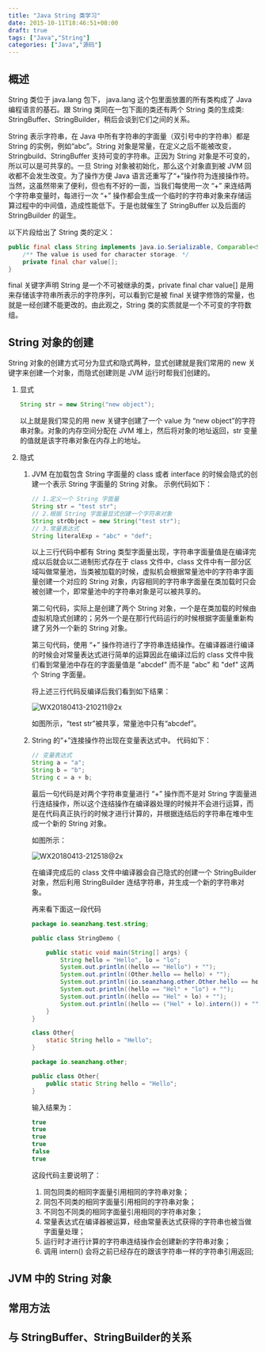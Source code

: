 ```yaml
---
title: "Java String 类学习"
date: 2015-10-11T18:46:51+08:00
draft: true
tags: ["Java","String"]
categories: ["Java","源码"]
---
```


## 概述

String 类位于 java.lang 包下， java.lang 这个包里面放置的所有类构成了 Java 编程语言的基石。跟 String 类同在一包下面的类还有两个 String 类的生成类: StringBuffer、StringBuilder，稍后会谈到它们之间的关系。

String 表示字符串，在 Java 中所有字符串的字面量（双引号中的字符串）都是 String 的实例，例如“abc”。String 对象是常量，在定义之后不能被改变，Stringbuild、StringBuffer 支持可变的字符串。正因为 String 对象是不可变的，所以可以是可共享的。一旦 String 对象被初始化，那么这个对象直到被 JVM 回收都不会发生改变。为了操作方便 Java 语言还重写了“+”操作符为连接操作符。当然，这虽然带来了便利，但也有不好的一面，当我们每使用一次 “+” 来连结两个字符串变量时，每进行一次 “+” 操作都会生成一个临时的字符串对象来存储运算过程中的中间值，造成性能低下。于是也就催生了 StringBuffer 以及后面的 StringBuilder 的诞生。

以下片段给出了 String 类的定义：

```java
public final class String implements java.io.Serializable, Comparable<String>, CharSequence{
    /** The value is used for character storage. */  
    private final char value[];
}
```

final 关键字声明 String 是一个不可被继承的类，private final char value[] 是用来存储该字符串所表示的字符序列，可以看到它是被 final 关键字修饰的常量，也就是一经创建不能更改的。由此观之，String 类的实质就是一个不可变的字符数组。

## String 对象的创建

String 对象的创建方式可分为显式和隐式两种，显式创建就是我们常用的 new 关键字来创建一个对象，而隐式创建则是 JVM 运行时帮我们创建的。

1. 显式

   ```java
   String str = new String("new object"); 
   ```

   以上就是我们常见的用 new 关键字创建了一个 value 为 “new object”的字符串对象。对象的内存空间分配在 JVM 堆上，然后将对象的地址返回，str 变量的值就是该字符串对象在内存上的地址。

2. 隐式

   1. JVM 在加载包含 String 字面量的 class 或者 interface 的时候会隐式的创建一个表示 String 字面量的 String 对象。
   示例代码如下：

      ```java
      // 1.定义一个 String 字面量  
      String str = "test str";  
      // 2.根据 String 字面量显式创建一个字符串对象  
      String strObject = new String("test str");  
      // 3.常量表达式  
      String literalExp = "abc" + "def";
      ```

      以上三行代码中都有 String 类型字面量出现，字符串字面量值是在编译完成以后就会以二进制形式存在于 class 文件中，class 文件中有一部分区域叫做常量池，当类被加载的时候，虚拟机会根据常量池中的字符串字面量创建一个对应的 String 对象，内容相同的字符串字面量在类加载时只会被创建一个，即常量池中的字符串对象是可以被共享的。

      第二句代码，实际上是创建了两个 String 对象，一个是在类加载的时候由虚拟机隐式创建的；另外一个是在那行代码运行的时候根据字面量重新构建了另外一个新的 String 对象。

      第三句代码，使用 “+” 操作符进行了字符串连结操作。在编译器进行编译的时候会对常量表达式进行简单的运算因此在编译过后的 class 文件中我们看到常量池中存在的字面量值是 "abcdef" 而不是 "abc" 和 "def" 这两个 String 字面量。

      将上述三行代码反编译后我们看到如下结果：

      ![WX20180413-210211@2x](/Users/sean/Documents/GitHub/blogsource/static/image/WX20180413-210211@2x.png)

      如图所示，“test str”被共享，常量池中只有“abcdef”。

   2. String 的“+”连接操作符出现在变量表达式中。
   代码如下：

      ```java
      // 变量表达式  
      String a = "a";  
      String b = "b";  
      String c = a + b; 
      ```

      最后一句代码是对两个字符串变量进行 “+” 操作而不是对 String 字面量进行连结操作，所以这个连结操作在编译器处理的时候并不会进行运算，而是在代码真正执行的时候才进行计算的，并根据连结后的字符串在堆中生成一个新的 String 对象。

      如图所示：

      ![WX20180413-212518@2x](/Users/sean/Documents/GitHub/blogsource/static/image/WX20180413-212518@2x.png)

      在编译完成后的 class 文件中编译器会自己隐式的创建一个 StringBuilder 对象，然后利用 StringBuilder 连结字符串，并生成一个新的字符串对象。

      再来看下面这一段代码

      ```java
      package io.seanzhang.test.string;

      public class StringDemo {

          public static void main(String[] args) {
              String hello = "Hello", lo = "lo";
              System.out.println((hello == "Hello") + "");
              System.out.println((Other.hello == hello) + "");
              System.out.println((io.seanzhang.other.Other.hello == hello) + "");
              System.out.println((hello == "Hel" + "lo") + "");
              System.out.println((hello == "Hel" + lo) + "");
              System.out.println((hello == ("Hel" + lo).intern()) + "");
          }
      }

      class Other{
          static String hello = "Hello";
      }

      package io.seanzhang.other;

      public class Other{
          public static String hello = "Hello";
      }
      ```

      输入结果为：

      ```java
      true
      true
      true
      true
      false
      true
      ```

      这段代码主要说明了：

      1. 同包同类的相同字面量引用相同的字符串对象；
      2. 同包不同类的相同字面量引用相同的字符串对象；
      3. 不同包不同类的相同字面量引用相同的字符串对象；
      4. 常量表达式在编译器被运算，经由常量表达式获得的字符串也被当做字面量处理；
      5. 运行时才进行计算的字符串连结操作会创建新的字符串对象；
      6. 调用 intern() 会将之前已经存在的跟该字符串一样的字符串引用返回;

## JVM 中的 String 对象



## 常用方法



## 与 StringBuffer、StringBuilder的关系





